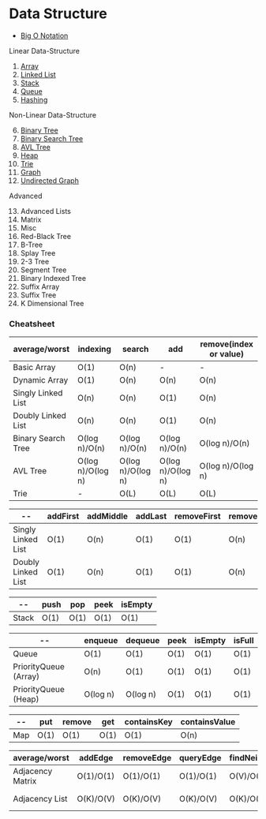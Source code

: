 # Data Structure

* [Big O Notation](https://github.com/shamy1st/data-structure-big-o)

Linear Data-Structure

1. [Array](https://github.com/shamy1st/data-structure-array)
2. [Linked List](https://github.com/shamy1st/data-structure-linkedlist)
3. [Stack](https://github.com/shamy1st/data-structure-stack)
4. [Queue](https://github.com/shamy1st/data-structure-queue)
5. [Hashing](https://github.com/shamy1st/data-structure-hashing)

Non-Linear Data-Structure

6. [Binary Tree](https://github.com/shamy1st/data-structure-binary-tree)
7. [Binary Search Tree](https://github.com/shamy1st/data-structure-binary-search-tree)
8. [AVL Tree](https://github.com/shamy1st/data-structure-avl-tree)
9. [Heap](https://github.com/shamy1st/data-structure-heap)
10. [Trie](https://github.com/shamy1st/data-structure-trie)
11. [Graph](https://github.com/shamy1st/data-structure-graph)
12. [Undirected Graph](https://github.com/shamy1st/data-structure-undirected-graph)

Advanced

13. Advanced Lists
14. Matrix
15. Misc
16. Red-Black Tree
17. B-Tree
18. Splay Tree
19. 2-3 Tree
20. Segment Tree
21. Binary Indexed Tree
22. Suffix Array
23. Suffix Tree
24. K Dimensional Tree

### Cheatsheet

average/worst      |        indexing     | search              | add                 | remove(index or value)
-------------------|---------------------|---------------------|---------------------|-----------------------
Basic Array        | O(1)                | O(n)                | -                   | -
Dynamic Array      | O(1)                | O(n)                | O(n)                | O(n)
Singly Linked List | O(n)                | O(n)                | O(1)                | O(n)
Doubly Linked List | O(n)                | O(n)                | O(1)                | O(n)
Binary Search Tree | O(log n)/O(n)       | O(log n)/O(n)       | O(log n)/O(n)       | O(log n)/O(n)
AVL Tree           | O(log n)/O(log n)   | O(log n)/O(log n)   | O(log n)/O(log n)   | O(log n)/O(log n)
Trie               | -                   | O(L)                | O(L)                | O(L)

--                 | addFirst | addMiddle | addLast | removeFirst | removeMiddle | removeLast
-------------------|----------|-----------|---------|-------------|--------------|-----------
Singly Linked List | O(1)     | O(n)      | O(1)    | O(1)        | O(n)         | O(n)
Doubly Linked List | O(1)     | O(n)      | O(1)    | O(1)        | O(n)         | O(1)

--    | push | pop | peek | isEmpty
------|------|-----|------|--------
Stack | O(1) | O(1)| O(1) | O(1)

--                    | enqueue     | dequeue     | peek | isEmpty | isFull
----------------------|-------------|-------------|------|---------|-------
Queue                 | O(1)        | O(1)        | O(1) | O(1)    | O(1)
PriorityQueue (Array) | O(n)        | O(1)        | O(1) | O(1)    | O(1)
PriorityQueue (Heap)  | O(log n)    | O(log n)    | O(1) | O(1)    | O(1)

--  | put | remove | get | containsKey | containsValue
----|-----|--------|-----|-------------|--------------
Map | O(1)| O(1)   | O(1)| O(1)        | O(n)

average/worst    | addEdge   | removeEdge | queryEdge | findNeighbors | addNode       | removeNode    | space
-----------------|-----------|------------|-----------|---------------|---------------|---------------|----------------
Adjacency Matrix | O(1)/O(1) | O(1)/O(1)  | O(1)/O(1) | O(V)/O(V)     | O(V^2)/O(V^2) | O(V^2)/O(V^2) | O(V^2)/O(V^2)
Adjacency List   | O(K)/O(V) | O(K)/O(V)  | O(K)/O(V) | O(K)/O(V)     | O(1)/O(1)     | O(V^2)/O(V^2) | O(V + E)/O(V^2)
